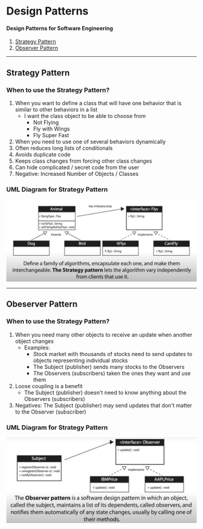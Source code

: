 # Design Patterns

#### Design Patterns for Software Engineering

1. [Strategy Pattern](#strategy-pattern)
2. [Observer Pattern](#observer-pattern) 

---
## Strategy Pattern[](#strategy-pattern)

### When to use the Strategy Pattern?

1. When you want to define a class that will have one behavior that is similar to other behaviors in a list
   * I want the class object to be able to choose from
     - Not Flying
     - Fly with Wings
     - Fly Super Fast
2. When you need to use one of several behaviors dynamically
3. Often reduces long lists of conditionals
4. Avoids duplicate code
5. Keeps class changes from forcing other class changes
6. Can hide complicated / secret code from the user
7. Negative: Increased Number of Objects / Classes


### UML Diagram for Strategy Pattern
  ![Strategy Pattern](img/StrategyPatternUML.png)

---
## Obeserver Pattern[](#observer-pattern)

### When to use the Strategy Pattern?

1. When you need many other objects to receive an update when another object changes
   * Examples:
     - Stock market with thousands of stocks need to send updates to objects representing individual stocks
     - The Subject (publisher) sends many stocks to the Observers
     - The Observers (subscribers) taken the ones they want and use them
2. Loose coupling is a benefit
    * The Subject (publisher) doesn't need to know anything about the Observers (subscribers)
3. Negatives: The Subject (publisher) may send updates that don't matter to the Observer (subscriber)


### UML Diagram for Strategy Pattern
  ![Strategy Pattern](img/ObserverPatternUML.png)


